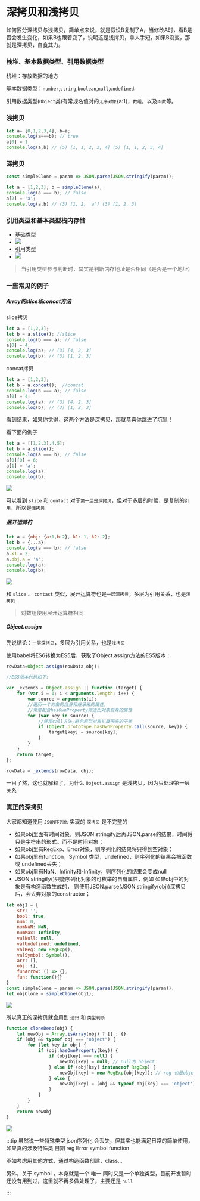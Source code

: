 # 深拷贝和浅拷贝

如何区分深拷贝与浅拷贝，简单点来说，就是假设B复制了A，当修改A时，看B是否会发生变化，如果B也跟着变了，说明这是浅拷贝，拿人手短，如果B没变，那就是深拷贝，自食其力。

### 栈堆、基本数据类型、引用数据类型

栈堆：存放数据的地方

基本数据类型：`number`,`string`,`boolean`,`null`,`undefined`.

引用数据类型(`Object`类)有常规名值对的`无序对象`{a:1}，`数组`，以及`函数`等。


### 浅拷贝
```js
let a= [0,1,2,3,4], b=a;
console.log(a===b); // true
a[0] = 1
console.log(a,b) // (5) [1, 1, 2, 3, 4] (5) [1, 1, 2, 3, 4]
```

### 深拷贝
```js
const simpleClone = param => JSON.parse(JSON.stringify(param));

let a = [1,2,3]; b = simpleClone(a);
console.log(a === b); // false
a[2] = 'a';
console.log(a,b) // (3) [1, 2, 'a'] (3) [1, 2, 3]
```

### 引用类型和基本类型栈内存储
- 基础类型
- ![](./img/jichuleixing.png)
- 引用类型
- ![](./img/yinyongleixing.png)

> 当引用类型参与判断时，其实是判断内存地址是否相同（是否是一个地址）

### 一些常见的例子

##### Array的slice和concat方法
slice拷贝
```js
let a = [1,2,3];
let b = a.slice(); //slice
console.log(b === a); // false
a[0] = 4;
console.log(a); // (3) [4, 2, 3]
console.log(b); // (3) [1, 2, 3]
```
concat拷贝
```js
let a = [1,2,3];
let b = a.concat();  //concat
console.log(b === a); // false
a[0] = 4;
console.log(a); // (3) [4, 2, 3]
console.log(b); // (3) [1, 2, 3]
```
看到结果，如果你觉得，这两个方法是深拷贝，那就恭喜你跳进了坑里！

看下面的例子
```js
let a = [[1,2,3],4,5];
let b = a.slice();
console.log(a === b); // false
a[0][0] = 6;
a[1] = 'a';
console.log(a);
console.log(b);
```
![](./img/concat_slice.jpg)

可以看到 `slice` 和 `contact` 对于`第一层是深拷贝`，但对于多层的时候，是复制的`引用`，所以是`浅拷贝`

##### 展开运算符
```js
let a = {obj: {a:1,b:2}, k1: 1, k2: 2};
let b = {...a};
console.log(a === b); // false
a.k1 = 2;
a.obj.a = 'a';
console.log(a);
console.log(b);
```
![](./img/zhankai.jpg)

和 `slice` 、 `contact` 类似，展开运算符也是`一层深拷贝`，多层为引用关系，也是`浅拷贝`
> 对数组使用展开运算符相同

##### Object.assign
先说结论：`一层深拷贝`，多层为引用关系，也是`浅拷贝`

使用babel将ES6转换为ES5后，获取了Object.assign方法的ES5版本：

```js
rowData=Object.assign(rowData,obj);

//ES5版本代码如下:

var _extends = Object.assign || function (target) {
    for (var i = 1; i < arguments.length; i++) {
        var source = arguments[i];
        //遍历一个对象的自身和继承来的属性，
        //常常配合hasOwnProperty筛选出对象自身的属性
        for (var key in source) {  
            //使用call方法,避免原型对象扩展带来的干扰
            if (Object.prototype.hasOwnProperty.call(source, key)) {
                target[key] = source[key];
            }
        }
    }
    return target;
};

rowData = _extends(rowData, obj);
```
一目了然，这也就解释了，为什么 `Object.assign` 是浅拷贝，因为只处理第一层关系

### 真正的深拷贝
大家都知道使用 `JSON序列化` 实现的 `深拷贝` 是不完整的
- 如果obj里面有时间对象，则JSON.stringify后再JSON.parse的结果，时间将只是字符串的形式。而不是时间对象；
- 如果obj里有RegExp、Error对象，则序列化的结果将只得到空对象；
- 如果obj里有function，Symbol 类型，undefined，则序列化的结果会把函数或 undefined丢失；
- 如果obj里有NaN、Infinity和-Infinity，则序列化的结果会变成null 
- JSON.stringify()只能序列化对象的可枚举的自有属性，例如 如果obj中的对象是有构造函数生成的， 则使用JSON.parse(JSON.stringify(obj))深拷贝后，会丢弃对象的constructor；

```js
let obj1 = {
    str: '',
    bool: true,
    num: 0,
    numNaN: NaN,
    numMax: Infinity,
    valNull: null,
    valUndefined: undefined,
    valReg: new RegExp(),
    valSymbol: Symbol(),
    arr: [],
    obj: {},
    funArrow: () => {},
    fun: function(){}
}
const simpleClone = param => JSON.parse(JSON.stringify(param));
let objClone = simpleClone(obj1);
```

![](./img/json.jpg)

所以真正的深拷贝就会用到 `递归` 和 `类型判断`

```js
function cloneDeep(obj) {
    let newObj = Array.isArray(obj) ? [] : {}
    if (obj && typeof obj === "object") {
        for (let key in obj) {
            if (obj.hasOwnProperty(key)) {
                if (obj[key] === null) {
                    newObj[key] = null; // null为 object
                } else if (obj[key] instanceof RegExp) {
                    newObj[key] = new RegExp(obj[key]); // reg 也是object
                } else {
                    newObj[key] = (obj && typeof obj[key] === 'object') ? cloneDeep(obj[key]) : obj[key];
                }
            }
        }
    } 
    return newObj
}
```

![](./img/cloneDeep.jpg)

:::tip
虽然说一些特殊类型 json序列化 会丢失，但其实也能满足日常的简单使用，如果真的涉及特殊类 日期 reg Error symbol function

不如考虑用其他方式，通过构造函数创建，class...

另外，关于 symbol ，本身就是一个 唯一 同时又是一个单独类型，目前开发暂时还没有用到过，这里就不再多做处理了，主要还是 `null`

:::